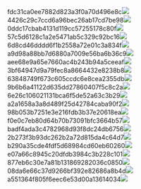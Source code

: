 fdc31ca0ee7882d823a3f0a70d496e8c<img  src="https://img.alicdn.com/bao/uploaded/i3/2639837995/TB2me9npIj_B1NjSZFHXXaDWpXa_!!2639837995.jpg_160x160.jpg">
4426c29c7ccd6a96bec26ab17cd7be98<img  src="https://img.alicdn.com/bao/uploaded/i4/2639837995/O1CN0128vl03pVszyGMqJ_!!2639837995.jpg_160x160.jpg">
0ddc17cbab4131d119cc57255178c80f<img  src="https://img.alicdn.com/bao/uploaded/i1/2639837995/O1CN0128vl0KHRyAexEmp_!!2639837995.jpg_160x160.jpg">
57c5d6128c1a2e5471ab5c329c92bc16<img  src="https://img.alicdn.com/bao/uploaded/i3/2639837995/O1CN0128vl0EHQKbxN3lK_!!2639837995.jpg_160x160.jpg">
6d8cd46dddd6f1b2558a72e01c3a834f<img  src="https://img.alicdn.com/bao/uploaded/i2/2639837995/O1CN0128vl0Ih2dy6u3Fm_!!2639837995.jpg_160x160.jpg">
a9d98a88bb7d6880a7009e56ba6b36c9<img  src="https://img.alicdn.com/bao/uploaded/i2/2639837995/TB2mEA3prZnBKNjSZFGXXbt3FXa_!!2639837995.jpg_160x160.jpg">
aee68e9a65e7660ac4b243b94a5ceeaf<img  src="https://img.alicdn.com/bao/uploaded/i3/2639837995/TB2Z4ECncj_B1NjSZFHXXaDWpXa_!!2639837995.jpg_160x160.jpg">
3bf64947d9a79fec8a8664432e8238b8<img  src="https://img.alicdn.com/bao/uploaded/i4/2639837995/O1CN0128vl0crlIuBjuDl_!!2639837995.jpg_160x160.jpg">
63848749f673c605ccdc6e8cea2355db<img  src="https://img.alicdn.com/bao/uploaded/i1/2639837995/O1CN0128vl0Y8l0ANbkeI_!!2639837995.jpg_160x160.jpg">
9b6b6a41122d635dd27860407f5c8c2a<img  src="https://img.alicdn.com/bao/uploaded/i4/2639837995/O1CN0128vl0WN9kjPa3ZD_!!2639837995.jpg_160x160.jpg">
6e26c106021131bca6f5de52a63c3b29<img  src="https://img.alicdn.com/bao/uploaded/i3/2639837995/O1CN0128vl01xAQZlViQ5_!!2639837995.jpg_160x160.jpg">
a2a1658a3a8d489f25d42784caba90f2<img  src="https://img.alicdn.com/bao/uploaded/i4/2639837995/O1CN0128vl0FocLMl3t6j_!!2639837995.jpg_160x160.jpg">
98b053b7251e3e216fdb3b37e20618ea<img  src="https://img.alicdn.com/imgextra/i2/2639837995/O1CN0128vl0gcctaSPVl9_!!2639837995.jpg">
f0e0c7eb80d64b70b73091bfc3664b57<img  src="https://img.alicdn.com/imgextra/i3/2639837995/O1CN0128vl0jhoar5y3W1_!!2639837995.jpg">
badf4ada3c4782968d93f8dc24db6756<img  src="https://img.alicdn.com/imgextra/i1/2639837995/O1CN0128vl0ilR0Uungc5_!!2639837995.jpg">
2b273f3b93dc262b2a72d815da4c64d7<img  src="https://img.alicdn.com/imgextra/i3/2639837995/O1CN0128vl0jhojA4JTr5_!!2639837995.jpg">
b290a35cde4fdf5d68984cd60eb60260<img  src="https://img.alicdn.com/imgextra/i4/2639837995/O1CN0128vl0iQn2852Q8F_!!2639837995.jpg">
e07a66c8945c20dfdb3984c3b228c101<img  src="https://img.alicdn.com/imgextra/i3/2639837995/O1CN0128vl0j3GWoXDn0f_!!2639837995.jpg">
877eb6c30e7a81b131869282036c0850<img  src="https://img.alicdn.com/imgextra/i4/2639837995/O1CN0128vl0ilS0ormS4j_!!2639837995.jpg">
08da6e66c37d9266bf392e82686a8b4d<img  src="https://img.alicdn.com/imgextra/i3/2639837995/O1CN0128vl0jho7lAn8Yi_!!2639837995.jpg">
a551364f805f6eec6e53d00a13614034<img  src="https://img.alicdn.com/imgextra/i4/2639837995/O1CN0128vl0j3OO5LhteM_!!2639837995.jpg">
